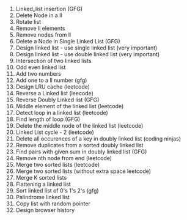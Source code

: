 1) Linked_list insertion (GFG)
2) Delete Node in a ll
3) Rotate list
4) Remove ll elements
5) Remove nodes from ll 
6) Delete a Node in Single Linked List (GFG)
7) Design linked list  - use single linked list (very important)
8) Design linked list  - use double linked list (very important)
9) Intersection of two linked lists
10) Odd even linked list
11) Add two numbers 
12) Add one to a ll number (gfg)
13) Design LRU cache (leetcode)
14) Reverse a Linked list (leecode)
15) Reverse Doubly Linked list (GFG)
16) Middle element of the linked list (leetcode)
17) Detect loop in a linked list (leetcode)
18) Find length of loop (GFG)
19) Delete the middle node of the linked list (leetcode)
20) Linked List cycle - 2 (leetcode)
21) Delete all occurences of a key in doubly linked list (coding ninjas)
22) Remove duplicates from a sorted doubly linked list
23) Find pairs with given sum in doubly linked list (GFG)
24) Remove nth node from end (leetcode)
25) Merge two sorted lists (leetcode)
26) Merge two sorted lists (without extra space leetcode)
27) Merge K sorted lists
28) Flattening a linked list
29) Sort linked list of 0's 1's 2's (gfg)
30) Palindrome linked list
31) Copy list with random pointer
32) Design browser history
